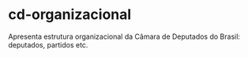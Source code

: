 cd-organizacional
=================

Apresenta estrutura organizacional da Câmara de Deputados do Brasil: deputados, partidos etc.
